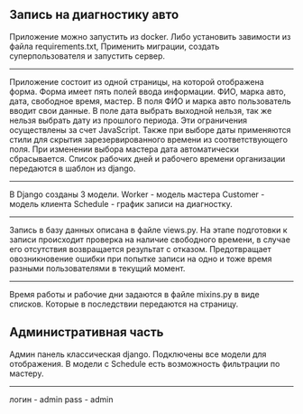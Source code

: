 Запись на диагностику авто
-----------------------------------------------------------------
Приложение можно запустить из docker. Либо установить завимости из файла requirements.txt,
Применить миграции, создать суперпользователя и запустить сервер.
******************************************************************
Приложение состоит из одной страницы, на которой отображена форма.
Форма имеет пять полей ввода информации. ФИО, марка авто, дата, свободное время, мастер.
В поля ФИО и марка авто пользователь вводит свои данные.
В поле дата выбрать выходной нельзя, так же нельзя выбрать дату из прошлого периода.
Эти ограничения осуществлены за счет JavaScript. Также при выборе даты применяются стили для
скрытия зарезервированного времени из соответствующего поля.
При изменении выбора мастера дата автоматически сбрасывается.
Список рабочих дней и рабочего времени  организации передаются в шаблон из django.
******************************************************************
В Django созданы 3 модели.
Worker - модель мастера
Customer - модель клиента
Schedule - график записи на диагностку.
*****************************************************************
Запись в базу данных описана в файле views.py. На этапе подготовки к записи происходит
проверка на наличие свободного времени, в случае его отсутствия возвращается результат
с отказом. Предотвращает овозникновение ошибки при попытке записи на одно и тоже время
разными пользователями в текущий момент.
*****************************************************************
Время работы и рабочие дни задаются в файле mixins.py в виде списков.
Которые в последствии передаются на страницу.

Административная часть
------------------------------------------------------------------
Админ панель классическая django. Подключены все модели для отображения.
В модели с Schedule есть возможность фильтрации по мастеру.
******************************************************************
логин - admin
pass - admin
